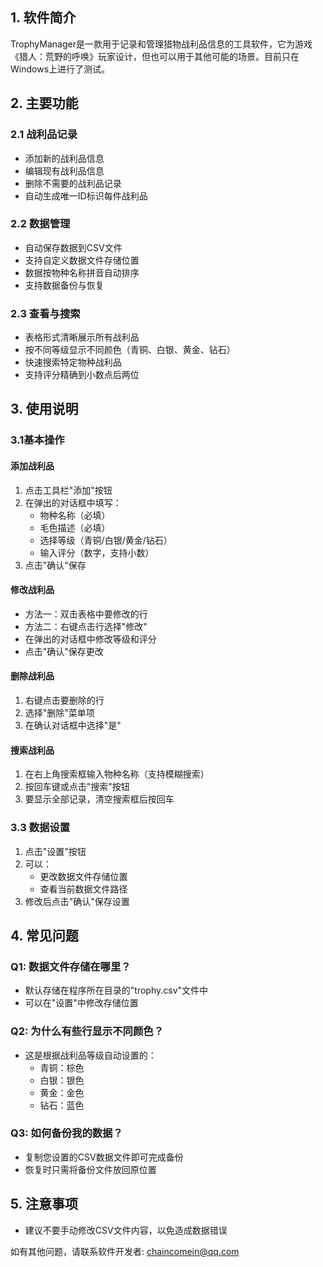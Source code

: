## 1. 软件简介
TrophyManager是一款用于记录和管理猎物战利品信息的工具软件，它为游戏《猎人：荒野的呼唤》玩家设计，但也可以用于其他可能的场景。目前只在Windows上进行了测试。

## 2. 主要功能

### 2.1 战利品记录
- 添加新的战利品信息
- 编辑现有战利品信息
- 删除不需要的战利品记录
- 自动生成唯一ID标识每件战利品

### 2.2 数据管理
- 自动保存数据到CSV文件
- 支持自定义数据文件存储位置
- 数据按物种名称拼音自动排序
- 支持数据备份与恢复

### 2.3 查看与搜索
- 表格形式清晰展示所有战利品
- 按不同等级显示不同颜色（青铜、白银、黄金、钻石）
- 快速搜索特定物种战利品
- 支持评分精确到小数点后两位

## 3. 使用说明

### 3.1基本操作

#### 添加战利品
1. 点击工具栏"添加"按钮
2. 在弹出的对话框中填写：
   - 物种名称（必填）
   - 毛色描述（必填）
   - 选择等级（青铜/白银/黄金/钻石）
   - 输入评分（数字，支持小数）
3. 点击"确认"保存

#### 修改战利品
- 方法一：双击表格中要修改的行
- 方法二：右键点击行选择"修改"
- 在弹出的对话框中修改等级和评分
- 点击"确认"保存更改

#### 删除战利品
1. 右键点击要删除的行
2. 选择"删除"菜单项
3. 在确认对话框中选择"是"

#### 搜索战利品
1. 在右上角搜索框输入物种名称（支持模糊搜索）
2. 按回车键或点击"搜索"按钮
3. 要显示全部记录，清空搜索框后按回车

### 3.3 数据设置
1. 点击"设置"按钮
2. 可以：
   - 更改数据文件存储位置
   - 查看当前数据文件路径
3. 修改后点击"确认"保存设置

## 4. 常见问题

### Q1: 数据文件存储在哪里？
- 默认存储在程序所在目录的"trophy.csv"文件中
- 可以在"设置"中修改存储位置

### Q2: 为什么有些行显示不同颜色？
- 这是根据战利品等级自动设置的：
  - 青铜：棕色
  - 白银：银色
  - 黄金：金色
  - 钻石：蓝色

### Q3: 如何备份我的数据？
- 复制您设置的CSV数据文件即可完成备份
- 恢复时只需将备份文件放回原位置

## 5. 注意事项
- 建议不要手动修改CSV文件内容，以免造成数据错误

如有其他问题，请联系软件开发者: chaincomein@qq.com
